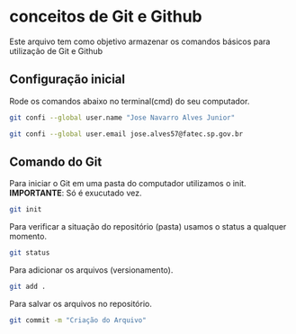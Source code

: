 # conceitos de Git e Github

Este arquivo tem como objetivo armazenar os comandos básicos para utilização
de Git e Github

## Configuração inicial
Rode os comandos abaixo no terminal(cmd) do seu computador.
```bash
git confi --global user.name "Jose Navarro Alves Junior"

git confi --global user.email jose.alves57@fatec.sp.gov.br
``` 

## Comando do Git
Para iniciar o Git em uma pasta do computador utilizamos o init.
**IMPORTANTE**: Só é exucutado  vez.

```bash
git init
```

Para verificar a situação do repositório (pasta)
usamos o status a qualquer momento.
```bash
git status
```

Para adicionar os arquivos (versionamento).
```bash
git add .
```

Para salvar os arquivos no repositório.
```bash
git commit -m "Criação do Arquivo"
```
